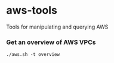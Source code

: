 # aws-tools

Tools for manipulating and querying AWS

### Get an overview of AWS VPCs
```
./aws.sh -t overview
```
